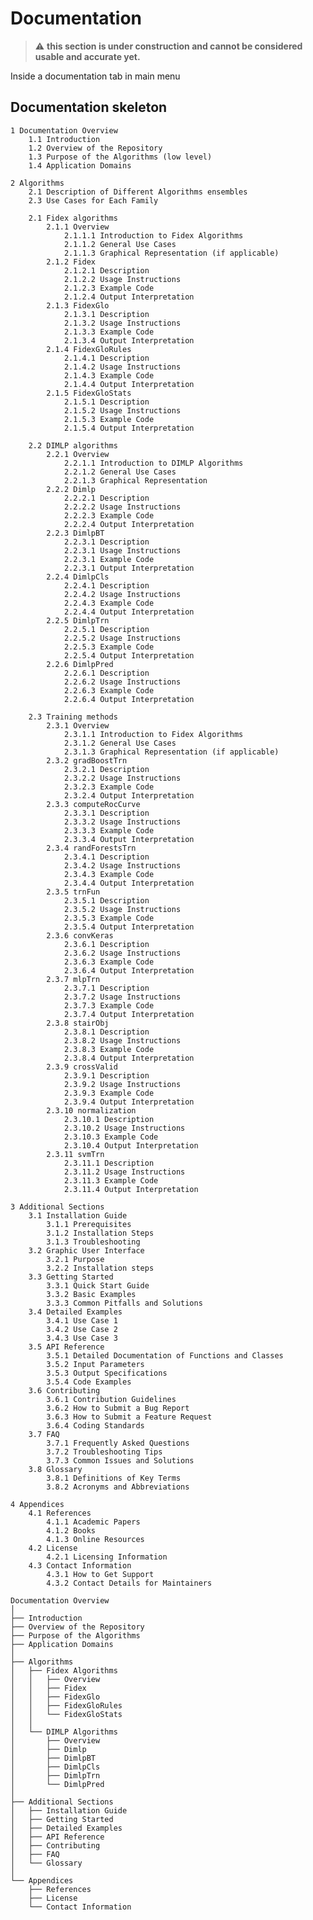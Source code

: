 # Documentation
>:warning: **this section is under construction and cannot be considered usable and accurate yet.**

Inside a documentation tab in main menu

## Documentation skeleton
    1 Documentation Overview
        1.1 Introduction
        1.2 Overview of the Repository
        1.3 Purpose of the Algorithms (low level)
        1.4 Application Domains

    2 Algorithms
        2.1 Description of Different Algorithms ensembles
        2.3 Use Cases for Each Family

        2.1 Fidex algorithms
            2.1.1 Overview
                2.1.1.1 Introduction to Fidex Algorithms
                2.1.1.2 General Use Cases
                2.1.1.3 Graphical Representation (if applicable)
            2.1.2 Fidex
                2.1.2.1 Description
                2.1.2.2 Usage Instructions
                2.1.2.3 Example Code
                2.1.2.4 Output Interpretation
            2.1.3 FidexGlo
                2.1.3.1 Description
                2.1.3.2 Usage Instructions
                2.1.3.3 Example Code
                2.1.3.4 Output Interpretation
            2.1.4 FidexGloRules
                2.1.4.1 Description
                2.1.4.2 Usage Instructions
                2.1.4.3 Example Code
                2.1.4.4 Output Interpretation
            2.1.5 FidexGloStats
                2.1.5.1 Description
                2.1.5.2 Usage Instructions
                2.1.5.3 Example Code
                2.1.5.4 Output Interpretation

        2.2 DIMLP algorithms 
            2.2.1 Overview
                2.2.1.1 Introduction to DIMLP Algorithms
                2.2.1.2 General Use Cases
                2.2.1.3 Graphical Representation
            2.2.2 Dimlp
                2.2.2.1 Description
                2.2.2.2 Usage Instructions
                2.2.2.3 Example Code
                2.2.2.4 Output Interpretation
            2.2.3 DimlpBT
                2.2.3.1 Description
                2.2.3.1 Usage Instructions
                2.2.3.1 Example Code
                2.2.3.1 Output Interpretation
            2.2.4 DimlpCls
                2.2.4.1 Description
                2.2.4.2 Usage Instructions
                2.2.4.3 Example Code
                2.2.4.4 Output Interpretation
            2.2.5 DimlpTrn
                2.2.5.1 Description
                2.2.5.2 Usage Instructions
                2.2.5.3 Example Code
                2.2.5.4 Output Interpretation
            2.2.6 DimlpPred
                2.2.6.1 Description
                2.2.6.2 Usage Instructions
                2.2.6.3 Example Code
                2.2.6.4 Output Interpretation

        2.3 Training methods
            2.3.1 Overview
                2.3.1.1 Introduction to Fidex Algorithms
                2.3.1.2 General Use Cases
                2.3.1.3 Graphical Representation (if applicable)
            2.3.2 gradBoostTrn
                2.3.2.1 Description
                2.3.2.2 Usage Instructions
                2.3.2.3 Example Code
                2.3.2.4 Output Interpretation
            2.3.3 computeRocCurve      
                2.3.3.1 Description
                2.3.3.2 Usage Instructions
                2.3.3.3 Example Code
                2.3.3.4 Output Interpretation
            2.3.4 randForestsTrn
                2.3.4.1 Description
                2.3.4.2 Usage Instructions
                2.3.4.3 Example Code
                2.3.4.4 Output Interpretation
            2.3.5 trnFun
                2.3.5.1 Description
                2.3.5.2 Usage Instructions
                2.3.5.3 Example Code
                2.3.5.4 Output Interpretation
            2.3.6 convKeras    
                2.3.6.1 Description
                2.3.6.2 Usage Instructions
                2.3.6.3 Example Code
                2.3.6.4 Output Interpretation
            2.3.7 mlpTrn   
                2.3.7.1 Description
                2.3.7.2 Usage Instructions
                2.3.7.3 Example Code
                2.3.7.4 Output Interpretation
            2.3.8 stairObj
                2.3.8.1 Description
                2.3.8.2 Usage Instructions
                2.3.8.3 Example Code
                2.3.8.4 Output Interpretation
            2.3.9 crossValid    
                2.3.9.1 Description
                2.3.9.2 Usage Instructions
                2.3.9.3 Example Code
                2.3.9.4 Output Interpretation
            2.3.10 normalization
                2.3.10.1 Description
                2.3.10.2 Usage Instructions
                2.3.10.3 Example Code
                2.3.10.4 Output Interpretation
            2.3.11 svmTrn
                2.3.11.1 Description
                2.3.11.2 Usage Instructions
                2.3.11.3 Example Code
                2.3.11.4 Output Interpretation
        
    3 Additional Sections
        3.1 Installation Guide
            3.1.1 Prerequisites
            3.1.2 Installation Steps
            3.1.3 Troubleshooting
        3.2 Graphic User Interface
            3.2.1 Purpose
            3.2.2 Installation steps
        3.3 Getting Started
            3.3.1 Quick Start Guide
            3.3.2 Basic Examples
            3.3.3 Common Pitfalls and Solutions
        3.4 Detailed Examples
            3.4.1 Use Case 1
            3.4.2 Use Case 2
            3.4.3 Use Case 3
        3.5 API Reference
            3.5.1 Detailed Documentation of Functions and Classes
            3.5.2 Input Parameters
            3.5.3 Output Specifications
            3.5.4 Code Examples
        3.6 Contributing
            3.6.1 Contribution Guidelines
            3.6.2 How to Submit a Bug Report
            3.6.3 How to Submit a Feature Request
            3.6.4 Coding Standards
        3.7 FAQ
            3.7.1 Frequently Asked Questions
            3.7.2 Troubleshooting Tips
            3.7.3 Common Issues and Solutions
        3.8 Glossary
            3.8.1 Definitions of Key Terms
            3.8.2 Acronyms and Abbreviations

    4 Appendices
        4.1 References
            4.1.1 Academic Papers
            4.1.2 Books
            4.1.3 Online Resources
        4.2 License
            4.2.1 Licensing Information
        4.3 Contact Information
            4.3.1 How to Get Support
            4.3.2 Contact Details for Maintainers


```
Documentation Overview
│
├── Introduction
├── Overview of the Repository
├── Purpose of the Algorithms
├── Application Domains
│
├── Algorithms
│   ├── Fidex Algorithms
│   │   ├── Overview
│   │   ├── Fidex
│   │   ├── FidexGlo
│   │   ├── FidexGloRules
│   │   └── FidexGloStats
│   │   
│   └── DIMLP Algorithms
│       ├── Overview
│       ├── Dimlp
│       ├── DimlpBT
│       ├── DimlpCls
│       ├── DimlpTrn
│       └── DimlpPred
│
├── Additional Sections
│   ├── Installation Guide
│   ├── Getting Started
│   ├── Detailed Examples
│   ├── API Reference
│   ├── Contributing
│   ├── FAQ
│   └── Glossary
│
└── Appendices
    ├── References
    ├── License
    └── Contact Information
```
